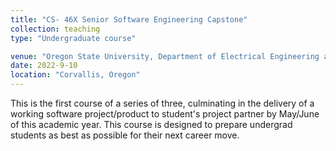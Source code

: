 ```yaml
---
title: "CS- 46X Senior Software Engineering Capstone"
collection: teaching
type: "Undergraduate course"

venue: "Oregon State University, Department of Electrical Engineering and Computer Science"
date: 2022-9-10
location: "Corvallis, Oregon"
---
```

This is the first course of a series of three, culminating in the delivery of a working software project/product to student's project partner by May/June of this academic year.
This course is designed to prepare undergrad students as best as possible for their next career move.